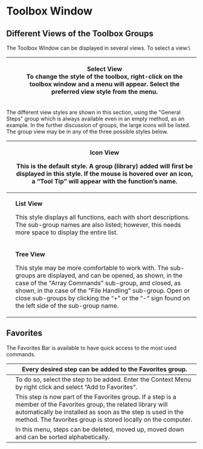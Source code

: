 # Toolbox Window

## Different Views of the Toolbox Groups&#x20;

The Toolbox Window can be displayed in several views. To select a view:\


| <img src="../../.gitbook/manual-images/assets/image (164).png" alt="" data-size="original"> | <p><strong>Select View</strong><br>To change the style of the toolbox, right-click on the toolbox window and a menu will appear. Select the preferred view style from the menu.</p> |
| ----------------------------------------------------------------------------- | ----------------------------------------------------------------------------------------------------------------------------------------------------------------------------------- |

The different view styles are shown in this section, using the "General Steps" group which is always available even in an empty method, as an example. In the further discussion of groups, the large icons will be listed. The group view may be in any of the three possible styles below.&#x20;

| <p></p><p><img src="../../.gitbook/manual-images/assets/image (161).png" alt="" data-size="original"></p> | <p><strong>Icon View</strong> </p><p>This is the default style. A group (library) added will first be displayed in this style. If the mouse is hovered over an icon, a “Tool Tip” will appear with the function’s name.</p>                                                                                                                                                        |
| ------------------------------------------------------------------------------------------- | ---------------------------------------------------------------------------------------------------------------------------------------------------------------------------------------------------------------------------------------------------------------------------------------------------------------------------------------------------------------------------------- |
| <img src="../../.gitbook/manual-images/assets/image (162).png" alt="" data-size="original">               | <p><strong>List View</strong> </p><p>This style displays all functions, each with short descriptions. The sub-group names are also listed; however, this needs more space to display the entire list.</p>                                                                                                                                                                          |
| <img src="../../.gitbook/manual-images/assets/image (163).png" alt="" data-size="original">               | <p><strong>Tree View</strong> </p><p>This style may be more comfortable to work with. The sub-groups are displayed, and can be opened, as shown, in the case of the "Array Commands" sub-group, and closed, as shown, in the case of the "File Handling" sub-group. Open or close sub-groups by clicking the “+” or the “-“ sign found on the left side of the sub-group name.</p> |

## Favorites

The Favorites Bar is available to have quick access to the most used commands.

| <img src="../../.gitbook/manual-images/assets/image (157).png" alt="" data-size="original"> | Every desired step can be added to the Favorites group.                                                                                                                                                                                           |
| ----------------------------------------------------------------------------- | ------------------------------------------------------------------------------------------------------------------------------------------------------------------------------------------------------------------------------------------------- |
| <img src="../../.gitbook/manual-images/assets/image (158).png" alt="" data-size="original"> | To do so, select the step to be added. Enter the Context Menu by right click and select “Add to Favorites”.                                                                                                                                       |
| <img src="../../.gitbook/manual-images/assets/image (159).png" alt="" data-size="original"> | This step is now part of the Favorites group. If a step is a member of the Favorites group, the related library will automatically be installed as soon as the step is used in the method. The favorites group is stored locally on the computer. |
| <img src="../../.gitbook/manual-images/assets/image (160).png" alt="" data-size="original"> | In this menu, steps can be deleted, moved up, moved down and can be sorted alphabetically.                                                                                                                                                        |


